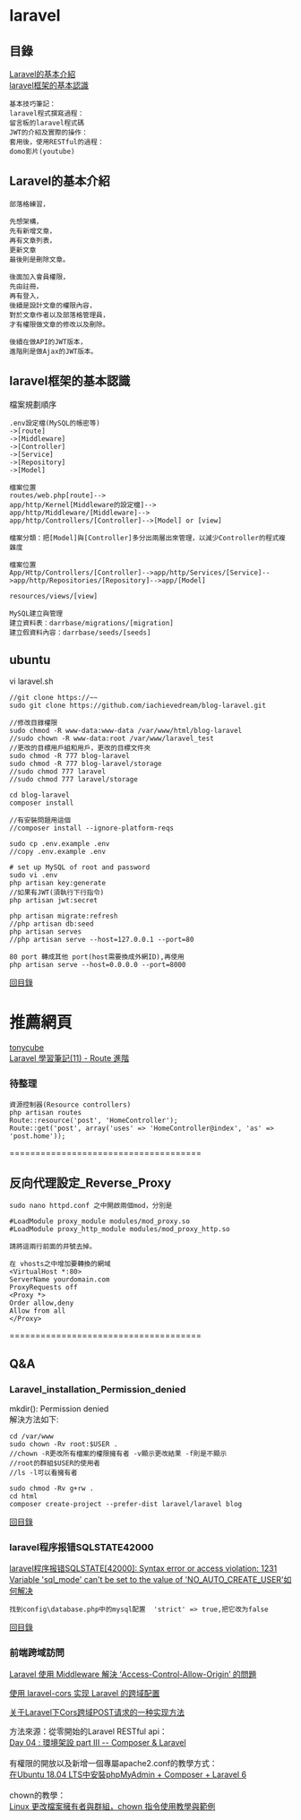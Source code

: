 # laravel 

## 目錄
[Laravel的基本介紹](#Laravel的基本介紹)<br>
[laravel框架的基本認識](#laravel框架的基本認識)<br>

~~~
基本技巧筆記：
laravel程式撰寫過程：
留言板的laravel程式碼
JWT的介紹及實際的操作：
套用後，使用RESTful的過程：
domo影片(youtube)
~~~

## Laravel的基本介紹

~~~
部落格練習，

先想架構，
先有新增文章，
再有文章列表，
更新文章
最後則是刪除文章。

後面加入會員權限，
先由註冊，
再有登入，
後續是設計文章的權限內容，
對於文章作者以及部落格管理員，
才有權限做文章的修改以及刪除。

後續在做API的JWT版本，
進階則是做Ajax的JWT版本。
~~~

## laravel框架的基本認識
檔案規劃順序
~~~
.env設定檔(MySQL的帳密等)
->[route]
->[Middleware]
->[Controller]
->[Service]
->[Repository]
->[Model]

檔案位置
routes/web.php[route]-->
app/http/Kernel[Middleware的設定檔]-->
app/http/Middleware/[Middleware]-->
app/http/Controllers/[Controller]-->[Model] or [view]

檔案分類：把[Model]與[Controller]多分出兩層出來管理，以減少Controller的程式複雜度

檔案位置
App/Http/Controllers/[Controller]-->app/http/Services/[Service]-->app/http/Repositories/[Repository]-->app/[Model]

resources/views/[view]

MySQL建立與管理
建立資料表：darrbase/migrations/[migration]
建立假資料內容：darrbase/seeds/[seeds]
~~~

## ubuntu

vi laravel.sh
~~~
//git clone https://~~
sudo git clone https://github.com/iachievedream/blog-laravel.git

//修改目錄權限
sudo chmod -R www-data:www-data /var/www/html/blog-laravel
//sudo chown -R www-data:root /var/www/laravel_test
//更改的目標用戶組和用戶，更改的目標文件夾
sudo chmod -R 777 blog-laravel
sudo chmod -R 777 blog-laravel/storage
//sudo chmod 777 laravel
//sudo chmod 777 laravel/storage

cd blog-laravel
composer install 

//有安裝問題用這個
//composer install --ignore-platform-reqs

sudo cp .env.example .env
//copy .env.example .env

# set up MySQL of root and password
sudo vi .env
php artisan key:generate
//如果有JWT(須執行下行指令)
php artisan jwt:secret

php artisan migrate:refresh
//php artisan db:seed
php artisan serves
//php artisan serve --host=127.0.0.1 --port=80

80 port 轉成其他 port(host需要換成外網ID),再使用
php artisan serve --host=0.0.0.0 --port=8000
~~~
[回目錄](#docker)

# 推薦網頁

<a href="https://blog.tonycube.com/">tonycube</a><br>
<a href="http://blog.tonycube.com/2015/01/laravel-11-route.html">Laravel 學習筆記(11) - Route 進階</a><br>

### 待整理
~~~
資源控制器(Resource controllers)
php artisan routes
Route::resource('post', 'HomeController');
Route::get('post', array('uses' => 'HomeController@index', 'as' => 'post.home'));
~~~


=====================================

## 反向代理設定_Reverse_Proxy

~~~
sudo nano httpd.conf 之中開啟兩個mod，分別是

#LoadModule proxy_module modules/mod_proxy.so
#LoadModule proxy_http_module modules/mod_proxy_http.so

請將這兩行前面的井號去掉。

在 vhosts之中增加要轉換的網域
<VirtualHost *:80>
ServerName yourdomain.com
ProxyRequests off
<Proxy *>
Order allow,deny
Allow from all
</Proxy>
~~~

=====================================

## Q&A
### Laravel_installation_Permission_denied
mkdir(): Permission denied<br>
解決方法如下:

~~~
cd /var/www
sudo chown -Rv root:$USER .
//chown -R更改所有檔案的權限擁有者 -v顯示更改結果 -f則是不顯示
//root的群組$USER的使用者
//ls -l可以看擁有者

sudo chmod -Rv g+rw .
cd html
composer create-project --prefer-dist laravel/laravel blog
~~~
[回目錄](#目錄)

### laravel程序报错SQLSTATE42000

[laravel程序报错SQLSTATE[42000]: Syntax error or access violation: 1231 Variable 'sql_mode' can't be set to the value of 'NO_AUTO_CREATE_USER'如何解决](https://www.cnblogs.com/yaoliuyang/p/12395769.html)

~~~
找到config\database.php中的mysql配置  'strict' => true,把它改为false
~~~
[回目錄](#目錄)

### 前端跨域訪問
[Laravel 使用 Middleware 解決 ‘Access-Control-Allow-Origin’ 的問題](https://medium.com/%E4%B8%80%E5%80%8B%E5%B0%8F%E5%B0%8F%E5%B7%A5%E7%A8%8B%E5%B8%AB%E7%9A%84%E9%9A%A8%E6%89%8B%E7%AD%86%E8%A8%98/laravel-%E4%BD%BF%E7%94%A8-middleware-%E8%A7%A3%E6%B1%BA-access-control-allow-origin-%E7%9A%84%E5%95%8F%E9%A1%8C-18237e4f77d4)

[使用 laravel-cors 实现 Laravel 的跨域配置](http://www.ptbird.cn/laravel-cors-to-cors-laravel-app.html)

[关于Laravel下Cors跨域POST请求的一种实现方法](https://segmentfault.com/a/1190000008736168)


方法來源：從零開始的Laravel RESTful api：<br>
<a href="https://ithelp.ithome.com.tw/articles/10217379">Day 04 : 環境架設 part III -- Composer & Laravel</a><br>
<br>
有權限的開放以及新增一個專屬apache2.conf的教學方式：<br>
<a href="https://medium.com/@rommelhong/%E5%9C%A8ubuntu-18-04-lts%E4%B8%AD%E5%AE%89%E8%A3%9Dphpmyadmin-composer-laravel-6-c65a0c63fa58">在Ubuntu 18.04 LTS中安裝phpMyAdmin + Composer + Laravel 6</a><br>
<br>
chown的教學：<br>
<a href="https://blog.gtwang.org/linux/linux-chown-command-tutorial/">Linux 更改檔案擁有者與群組，chown 指令使用教學與範例</a><br>
<br>


